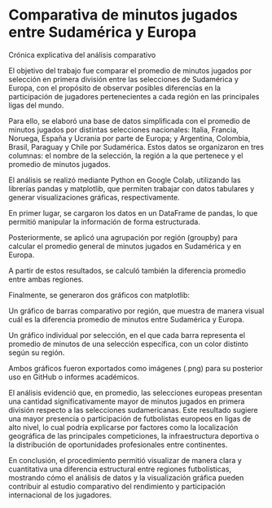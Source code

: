 # Comparativa de minutos jugados entre Sudamérica y Europa


Crónica explicativa del análisis comparativo

El objetivo del trabajo fue comparar el promedio de minutos jugados por selección en primera división entre las selecciones de Sudamérica y Europa, con el propósito de observar posibles diferencias en la participación de jugadores pertenecientes a cada región en las principales ligas del mundo.

Para ello, se elaboró una base de datos simplificada con el promedio de minutos jugados por distintas selecciones nacionales: Italia, Francia, Noruega, España y Ucrania por parte de Europa; y Argentina, Colombia, Brasil, Paraguay y Chile por Sudamérica. Estos datos se organizaron en tres columnas: el nombre de la selección, la región a la que pertenece y el promedio de minutos jugados.

El análisis se realizó mediante Python en Google Colab, utilizando las librerías pandas y matplotlib, que permiten trabajar con datos tabulares y generar visualizaciones gráficas, respectivamente.

En primer lugar, se cargaron los datos en un DataFrame de pandas, lo que permitió manipular la información de forma estructurada.

Posteriormente, se aplicó una agrupación por región (groupby) para calcular el promedio general de minutos jugados en Sudamérica y en Europa.

A partir de estos resultados, se calculó también la diferencia promedio entre ambas regiones.

Finalmente, se generaron dos gráficos con matplotlib:

Un gráfico de barras comparativo por región, que muestra de manera visual cuál es la diferencia promedio de minutos entre Sudamérica y Europa.

Un gráfico individual por selección, en el que cada barra representa el promedio de minutos de una selección específica, con un color distinto según su región.

Ambos gráficos fueron exportados como imágenes (.png) para su posterior uso en GitHub o informes académicos.

El análisis evidenció que, en promedio, las selecciones europeas presentan una cantidad significativamente mayor de minutos jugados en primera división respecto a las selecciones sudamericanas. Este resultado sugiere una mayor presencia o participación de futbolistas europeos en ligas de alto nivel, lo cual podría explicarse por factores como la localización geográfica de las principales competiciones, la infraestructura deportiva o la distribución de oportunidades profesionales entre continentes.

En conclusión, el procedimiento permitió visualizar de manera clara y cuantitativa una diferencia estructural entre regiones futbolísticas, mostrando cómo el análisis de datos y la visualización gráfica pueden contribuir al estudio comparativo del rendimiento y participación internacional de los jugadores.
